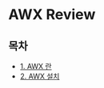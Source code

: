 # AWX Review

## 목차
- [1. AWX 란](URL)
- [2. AWX 설치]([URL](https://github.com/andrewjin89/AWX_Review/blob/master/ch2.%20AWX.md))